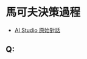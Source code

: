 # 馬可夫決策過程

* [AI Studio 原始對話](https://aistudio.google.com/app/prompts?state=%7B%22ids%22:%5B%221VEvq5fYY62oUqo8uaTWoyij7SyvqApwM%22%5D,%22action%22:%22open%22,%22userId%22:%22111605452542833299008%22,%22resourceKeys%22:%7B%7D%7D&usp=sharing)

## Q:  

  
